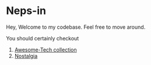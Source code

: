 # Neps-in

Hey, Welcome to my codebase. Feel free to move around.

You should certainly checkout 

1. [Awesome-Tech collection](https://github.com/neps-in/awesome-tech) 
2. [Nostalgia](https://github.com/neps-in/nostalgia)

